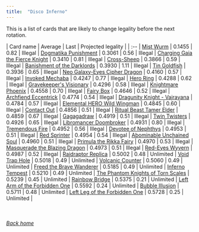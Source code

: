 ```yaml
---
title:  "Disco Inferno"
---
```


This is a list of cards that are likely to change legality before the next rotation.

| Card name | Average | Last | Projected legality |
| :-- |
[Mist Wurm](https://db.ygoprodeck.com/card/?search=Mist%20Wurm) | 0.1455 | 0.82 | Illegal |
[Dogmatika Punishment](https://db.ygoprodeck.com/card/?search=Dogmatika%20Punishment) | 0.3061 | 0.56 | Illegal |
[Charging Gaia the Fierce Knight](https://db.ygoprodeck.com/card/?search=Charging%20Gaia%20the%20Fierce%20Knight) | 0.3410 | 0.81 | Illegal |
[Cross-Sheep](https://db.ygoprodeck.com/card/?search=Cross-Sheep) | 0.3866 | 0.59 | Illegal |
[Banishment of the Darklords](https://db.ygoprodeck.com/card/?search=Banishment%20of%20the%20Darklords) | 0.3930 | 1.11 | Illegal |
[Tin Goldfish](https://db.ygoprodeck.com/card/?search=Tin%20Goldfish) | 0.3936 | 0.65 | Illegal |
[Neo Galaxy-Eyes Cipher Dragon](https://db.ygoprodeck.com/card/?search=Neo%20Galaxy-Eyes%20Cipher%20Dragon) | 0.4160 | 0.57 | Illegal |
[Invoked Mechaba](https://db.ygoprodeck.com/card/?search=Invoked%20Mechaba) | 0.4247 | 0.77 | Illegal |
[Hero Ring](https://db.ygoprodeck.com/card/?search=Hero%20Ring) | 0.4288 | 0.62 | Illegal |
[Gravekeeper's Visionary](https://db.ygoprodeck.com/card/?search=Gravekeeper's%20Visionary) | 0.4296 | 0.58 | Illegal |
[Knightmare Phoenix](https://db.ygoprodeck.com/card/?search=Knightmare%20Phoenix) | 0.4558 | 0.70 | Illegal |
[Fairy Box](https://db.ygoprodeck.com/card/?search=Fairy%20Box) | 0.4646 | 0.52 | Illegal |
[Archfiend Eccentrick](https://db.ygoprodeck.com/card/?search=Archfiend%20Eccentrick) | 0.4774 | 0.54 | Illegal |
[Dragunity Knight - Vajrayana](https://db.ygoprodeck.com/card/?search=Dragunity%20Knight%20-%20Vajrayana) | 0.4784 | 0.57 | Illegal |
[Elemental HERO Wild Wingman](https://db.ygoprodeck.com/card/?search=Elemental%20HERO%20Wild%20Wingman) | 0.4845 | 0.60 | Illegal |
[Contact Out](https://db.ygoprodeck.com/card/?search=Contact%20Out) | 0.4856 | 0.51 | Illegal |
[Ritual Beast Tamer Elder](https://db.ygoprodeck.com/card/?search=Ritual%20Beast%20Tamer%20Elder) | 0.4859 | 0.67 | Illegal |
[Gagagadraw](https://db.ygoprodeck.com/card/?search=Gagagadraw) | 0.4919 | 0.51 | Illegal |
[Twin Twisters](https://db.ygoprodeck.com/card/?search=Twin%20Twisters) | 0.4926 | 0.65 | Illegal |
[Libromancer Doombroker](https://db.ygoprodeck.com/card/?search=Libromancer%20Doombroker) | 0.4931 | 0.80 | Illegal |
[Tremendous Fire](https://db.ygoprodeck.com/card/?search=Tremendous%20Fire) | 0.4952 | 0.56 | Illegal |
[Devotee of Nephthys](https://db.ygoprodeck.com/card/?search=Devotee%20of%20Nephthys) | 0.4953 | 0.51 | Illegal |
[Red Sprinter](https://db.ygoprodeck.com/card/?search=Red%20Sprinter) | 0.4954 | 0.54 | Illegal |
[Abominable Unchained Soul](https://db.ygoprodeck.com/card/?search=Abominable%20Unchained%20Soul) | 0.4960 | 0.51 | Illegal |
[Primula the Rikka Fairy](https://db.ygoprodeck.com/card/?search=Primula%20the%20Rikka%20Fairy) | 0.4970 | 0.53 | Illegal |
[Masquerade the Blazing Dragon](https://db.ygoprodeck.com/card/?search=Masquerade%20the%20Blazing%20Dragon) | 0.4973 | 0.51 | Illegal |
[Red-Eyes Wyvern](https://db.ygoprodeck.com/card/?search=Red-Eyes%20Wyvern) | 0.4987 | 0.52 | Illegal |
[Raidraptor Replica](https://db.ygoprodeck.com/card/?search=Raidraptor%20Replica) | 0.5002 | 0.48 | Unlimited |
[Void Trap Hole](https://db.ygoprodeck.com/card/?search=Void%20Trap%20Hole) | 0.5018 | 0.49 | Unlimited |
[Volcanic Counter](https://db.ygoprodeck.com/card/?search=Volcanic%20Counter) | 0.5060 | 0.49 | Unlimited |
[Freed the Brave Wanderer](https://db.ygoprodeck.com/card/?search=Freed%20the%20Brave%20Wanderer) | 0.5185 | 0.49 | Unlimited |
[Inferno Tempest](https://db.ygoprodeck.com/card/?search=Inferno%20Tempest) | 0.5210 | 0.49 | Unlimited |
[The Phantom Knights of Torn Scales](https://db.ygoprodeck.com/card/?search=The%20Phantom%20Knights%20of%20Torn%20Scales) | 0.5239 | 0.45 | Unlimited |
[Rainbow Bridge](https://db.ygoprodeck.com/card/?search=Rainbow%20Bridge) | 0.5375 | 0.21 | Unlimited |
[Left Arm of the Forbidden One](https://db.ygoprodeck.com/card/?search=Left%20Arm%20of%20the%20Forbidden%20One) | 0.5592 | 0.24 | Unlimited |
[Bubble Illusion](https://db.ygoprodeck.com/card/?search=Bubble%20Illusion) | 0.5711 | 0.48 | Unlimited |
[Left Leg of the Forbidden One](https://db.ygoprodeck.com/card/?search=Left%20Leg%20of%20the%20Forbidden%20One) | 0.5728 | 0.25 | Unlimited |

<br>

###### [Back home](index)